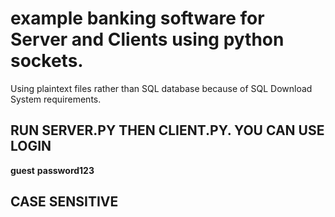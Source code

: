 # example banking software for Server and Clients using python sockets.


Using plaintext files rather than SQL database because of SQL Download System requirements.

## RUN SERVER.PY THEN CLIENT.PY. YOU CAN USE LOGIN 
__guest__
__password123__
## CASE SENSITIVE